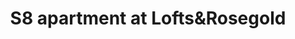 ---
title      : "S8 apartment at Lofts&Rosegold"
description: "Apartment for a doctor at Lofts&Rosegold in center of Riga.\n\nYear: 2020-...\nArea: 70m2\nLocation: Riga, Latvia\n\nInterior design: Annija Straume"
gallery    : {
    folder: "S8",
    images: ["S8_1", "S8_2", "S8_3", "S8_4", "S8_5", "S8_6", "S8_7", "S8_8", "S8_9"],
}
position: "center"
---